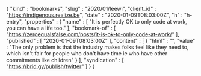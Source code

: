 {
  "kind" : "bookmarks",
  "slug" : "2020/01/leewi",
  "client_id" : "https://indigenous.realize.be",
  "date" : "2020-01-09T08:03:00Z",
  "h" : "h-entry",
  "properties" : {
    "name" : [ "It is perfectly OK to only code at work, you can have a life too." ],
    "bookmark-of" : [ "https://zeroequalsfalse.com/posts/it-is-ok-to-only-code-at-work/" ],
    "published" : [ "2020-01-09T08:03:00Z" ],
    "content" : [ {
      "html" : "",
      "value" : "The only problem is that the industry makes folks feel like they need to, which isn't fair for people who don't have time ie who have other commitments like children"
    } ],
    "syndication" : [ "https://brid.gy/publish/twitter" ]
  }
}
